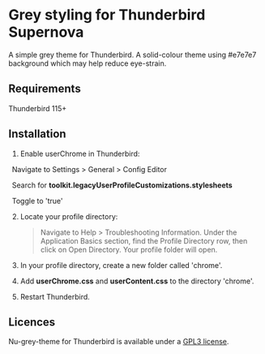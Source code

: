 
# Grey styling for Thunderbird Supernova

A simple grey theme for Thunderbird. A solid-colour theme using #e7e7e7 background which may help reduce eye-strain.

## Requirements

Thunderbird 115+

## Installation

1. Enable userChrome in Thunderbird:

&ensp;Navigate to Settings > General > Config Editor

&ensp;Search for **toolkit.legacyUserProfileCustomizations.stylesheets**

&ensp;Toggle to 'true'

2. Locate your profile directory:

	> Navigate to Help > Troubleshooting Information.
	> Under the Application Basics section, find the Profile Directory row, then click on Open Directory. Your profile folder will open.

3. In your profile directory, create a new folder called 'chrome'.

4. Add **userChrome.css** and **userContent.css** to the directory 'chrome'.

5. Restart Thunderbird.

## Licences
Nu-grey-theme for Thunderbird is available under a [GPL3 license](https://github.com/cybrkyd/thunderbird-theme/blob/main/LICENSE).

